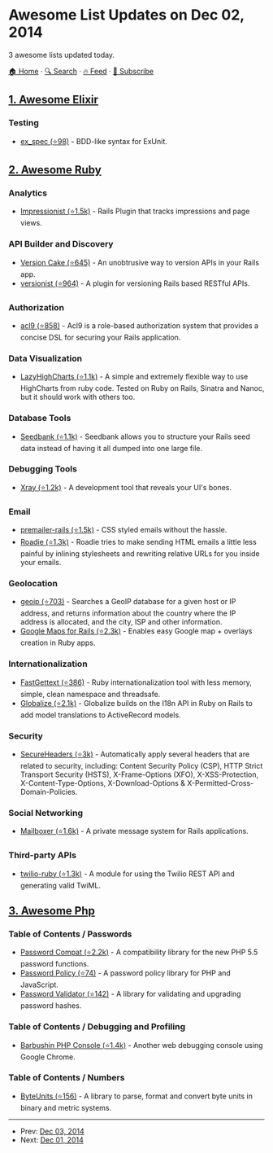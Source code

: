 # Awesome List Updates on Dec 02, 2014

3 awesome lists updated today.

[🏠 Home](/README.md) · [🔍 Search](https://test.trackawesomelist.com/search/) · [🔥 Feed](https://test.trackawesomelist.com/rss.xml) · [📮 Subscribe](https://trackawesomelist.us17.list-manage.com/subscribe?u=d2f0117aa829c83a63ec63c2f&id=36a103854c)



## [1. Awesome Elixir](/content/h4cc/awesome-elixir/README.md)

### Testing

*   [ex\_spec (⭐98)](https://github.com/drewolson/ex_spec) - BDD-like syntax for ExUnit.

## [2. Awesome Ruby](/content/markets/awesome-ruby/README.md)

### Analytics

*   [Impressionist (⭐1.5k)](https://github.com/charlotte-ruby/impressionist) - Rails Plugin that tracks impressions and page views.

### API Builder and Discovery

*   [Version Cake (⭐645)](https://github.com/bwillis/versioncake) - An unobtrusive way to version APIs in your Rails app.
*   [versionist (⭐964)](https://github.com/bploetz/versionist) - A plugin for versioning Rails based RESTful APIs.

### Authorization

*   [acl9 (⭐858)](https://github.com/be9/acl9) - Acl9 is a role-based authorization system that provides a concise DSL for securing your Rails application.

### Data Visualization

*   [LazyHighCharts (⭐1.1k)](https://github.com/michelson/lazy_high_charts) - A simple and extremely flexible way to use HighCharts from ruby code. Tested on Ruby on Rails, Sinatra and Nanoc, but it should work with others too.

### Database Tools

*   [Seedbank (⭐1.1k)](https://github.com/james2m/seedbank) - Seedbank allows you to structure your Rails seed data instead of having it all dumped into one large file.

### Debugging Tools

*   [Xray (⭐1.2k)](https://github.com/brentd/xray-rails) - A development tool that reveals your UI's bones.

### Email

*   [premailer-rails (⭐1.5k)](https://github.com/fphilipe/premailer-rails) - CSS styled emails without the hassle.
*   [Roadie (⭐1.3k)](https://github.com/Mange/roadie) - Roadie tries to make sending HTML emails a little less painful by inlining stylesheets and rewriting relative URLs for you inside your emails.

### Geolocation

*   [geoip (⭐703)](https://github.com/cjheath/geoip) - Searches a GeoIP database for a given host or IP address, and returns information about the country where the IP address is allocated, and the city, ISP and other information.
*   [Google Maps for Rails (⭐2.3k)](https://github.com/apneadiving/Google-Maps-for-Rails) - Enables easy Google map + overlays creation in Ruby apps.

### Internationalization

*   [FastGettext (⭐386)](https://github.com/grosser/fast_gettext) - Ruby internationalization tool with less memory, simple, clean namespace and threadsafe.
*   [Globalize (⭐2.1k)](https://github.com/globalize/globalize) - Globalize builds on the I18n API in Ruby on Rails to add model translations to ActiveRecord models.

### Security

*   [SecureHeaders (⭐3k)](https://github.com/twitter/secureheaders) - Automatically apply several headers that are related to security, including: Content Security Policy (CSP), HTTP Strict Transport Security (HSTS), X-Frame-Options (XFO), X-XSS-Protection, X-Content-Type-Options, X-Download-Options & X-Permitted-Cross-Domain-Policies.

### Social Networking

*   [Mailboxer (⭐1.6k)](https://github.com/mailboxer/mailboxer) - A private message system for Rails applications.

### Third-party APIs

*   [twilio-ruby (⭐1.3k)](https://github.com/twilio/twilio-ruby) - A module for using the Twilio REST API and generating valid TwiML.

## [3. Awesome Php](/content/ziadoz/awesome-php/README.md)

### Table of Contents / Passwords

*   [Password Compat (⭐2.2k)](https://github.com/ircmaxell/password_compat) - A compatibility library for the new PHP 5.5 password functions.
*   [Password Policy (⭐74)](https://github.com/ircmaxell/password-policy) - A password policy library for PHP and JavaScript.
*   [Password Validator (⭐142)](https://github.com/jeremykendall/password-validator) - A library for validating and upgrading password hashes.

### Table of Contents / Debugging and Profiling

*   [Barbushin PHP Console (⭐1.4k)](https://github.com/barbushin/php-console) - Another web debugging console using Google Chrome.

### Table of Contents / Numbers

*   [ByteUnits (⭐156)](https://github.com/gabrielelana/byte-units) - A library to parse, format and convert byte units in binary and metric systems.

---

- Prev: [Dec 03, 2014](/content/2014/12/03/README.md)
- Next: [Dec 01, 2014](/content/2014/12/01/README.md)